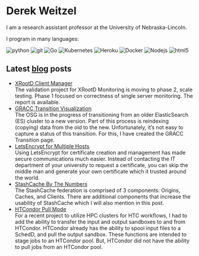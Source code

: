 Derek Weitzel
=============

I am a research assistant professor at the University of Nebraska-Lincoln.

I program in many languages:
<p>
<img alt="python" src="https://img.shields.io/badge/-Python-4B8BBE?style=flat-square&logo=python&logoColor=white" />
<img alt="git" src="https://img.shields.io/badge/-Git-F05032?style=flat-square&logo=git&logoColor=white" />
<img alt="Go" src="https://img.shields.io/badge/-Go-29BEB0?style=flat-square&logo=go&logoColor=white" />
<img alt="Kubernetes" src="https://img.shields.io/badge/-Kubernetes-326CE5?style=flat-square&logo=kubernetes&logoColor=white" />
<img alt="Heroku" src="https://img.shields.io/badge/-Heroku-430098?style=flat-square&logo=heroku&logoColor=white" />
<img alt="Docker" src="https://img.shields.io/badge/-Docker-46a2f1?style=flat-square&logo=docker&logoColor=white" />
<img alt="Nodejs" src="https://img.shields.io/badge/-Nodejs-43853d?style=flat-square&logo=Node.js&logoColor=white" />
<img alt="html5" src="https://img.shields.io/badge/-HTML5-E34F26?style=flat-square&logo=html5&logoColor=white" />

</p>


Latest [blog](https://derekweitzel.com) posts
----------------------------------------------

<ul>

<li><a href="https://derekweitzel.com/2020/10/11/xrootd-client-manager/">XRootD Client Manager</a><br/>The validation project for XRootD Monitoring is moving to phase 2, scale testing. Phase 1 focused on correctness of single server monitoring. The report is available.</li>

<li><a href="https://derekweitzel.com/2020/03/08/gracc-transition/">GRACC Transition Visualization</a><br/>The OSG is in the progress of transitioning from an older ElasticSearch (ES) cluster to a new version. Part of this process is reindexing (copying) data from the old to the new. Unfortunately, it’s not easy to capture a status of this transition. For this, I have created the GRACC Transition page.</li>

<li><a href="https://derekweitzel.com/2019/10/11/letsencrypt-for-multiple-hosts/">LetsEncrypt for Multiple Hosts</a><br/>Using LetsEncrypt for certificate creation and management has made secure communications much easier. Instead of contacting the IT department of your university to request a certificate, you can skip the middle man and generate your own certificate which it trusted around the world.</li>

<li><a href="https://derekweitzel.com/2018/09/26/stashcache-by-the-numbers/">StashCache By The Numbers</a><br/>The StashCache federation is comprised of 3 components: Origins, Caches, and Clients. There are additional components that increase the usability of StashCache which I will also mention in this post.</li>

<li><a href="https://derekweitzel.com/2018/08/31/htcondor-pull-mode/">HTCondor Pull Mode</a><br/>For a recent project to utilize HPC clusters for HTC workflows, I had to add the ability to transfer the input and output sandboxes to and from HTCondor. HTCondor already has the ability to spool input files to a SchedD, and pull the output sandbox. These functions are intended to stage jobs to an HTCondor pool. But, HTCondor did not have the ability to pull jobs from an HTCondor pool.</li>

</ul>
